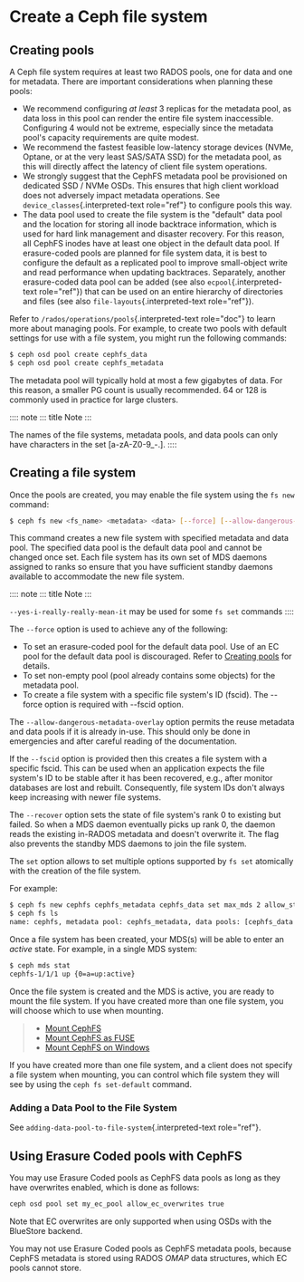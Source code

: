 # Create a Ceph file system

## Creating pools

A Ceph file system requires at least two RADOS pools, one for data and
one for metadata. There are important considerations when planning these
pools:

-   We recommend configuring *at least* 3 replicas for the metadata
    pool, as data loss in this pool can render the entire file system
    inaccessible. Configuring 4 would not be extreme, especially since
    the metadata pool\'s capacity requirements are quite modest.
-   We recommend the fastest feasible low-latency storage devices (NVMe,
    Optane, or at the very least SAS/SATA SSD) for the metadata pool, as
    this will directly affect the latency of client file system
    operations.
-   We strongly suggest that the CephFS metadata pool be provisioned on
    dedicated SSD / NVMe OSDs. This ensures that high client workload
    does not adversely impact metadata operations. See
    `device_classes`{.interpreted-text role="ref"} to configure pools
    this way.
-   The data pool used to create the file system is the \"default\" data
    pool and the location for storing all inode backtrace information,
    which is used for hard link management and disaster recovery. For
    this reason, all CephFS inodes have at least one object in the
    default data pool. If erasure-coded pools are planned for file
    system data, it is best to configure the default as a replicated
    pool to improve small-object write and read performance when
    updating backtraces. Separately, another erasure-coded data pool can
    be added (see also `ecpool`{.interpreted-text role="ref"}) that can
    be used on an entire hierarchy of directories and files (see also
    `file-layouts`{.interpreted-text role="ref"}).

Refer to `/rados/operations/pools`{.interpreted-text role="doc"} to
learn more about managing pools. For example, to create two pools with
default settings for use with a file system, you might run the following
commands:

``` bash
$ ceph osd pool create cephfs_data
$ ceph osd pool create cephfs_metadata
```

The metadata pool will typically hold at most a few gigabytes of data.
For this reason, a smaller PG count is usually recommended. 64 or 128 is
commonly used in practice for large clusters.

:::: note
::: title
Note
:::

The names of the file systems, metadata pools, and data pools can only
have characters in the set \[a-zA-Z0-9\_-.\].
::::

## Creating a file system

Once the pools are created, you may enable the file system using the
`fs new` command:

``` bash
$ ceph fs new <fs_name> <metadata> <data> [--force] [--allow-dangerous-metadata-overlay] [<fscid:int>] [--recover] [--yes-i-really-really-mean-it] [<set>...]
```

This command creates a new file system with specified metadata and data
pool. The specified data pool is the default data pool and cannot be
changed once set. Each file system has its own set of MDS daemons
assigned to ranks so ensure that you have sufficient standby daemons
available to accommodate the new file system.

:::: note
::: title
Note
:::

`--yes-i-really-really-mean-it` may be used for some `fs set` commands
::::

The `--force` option is used to achieve any of the following:

-   To set an erasure-coded pool for the default data pool. Use of an EC
    pool for the default data pool is discouraged. Refer to [Creating
    pools](#creating-pools) for details.
-   To set non-empty pool (pool already contains some objects) for the
    metadata pool.
-   To create a file system with a specific file system\'s ID (fscid).
    The \--force option is required with \--fscid option.

The `--allow-dangerous-metadata-overlay` option permits the reuse
metadata and data pools if it is already in-use. This should only be
done in emergencies and after careful reading of the documentation.

If the `--fscid` option is provided then this creates a file system with
a specific fscid. This can be used when an application expects the file
system\'s ID to be stable after it has been recovered, e.g., after
monitor databases are lost and rebuilt. Consequently, file system IDs
don\'t always keep increasing with newer file systems.

The `--recover` option sets the state of file system\'s rank 0 to
existing but failed. So when a MDS daemon eventually picks up rank 0,
the daemon reads the existing in-RADOS metadata and doesn\'t overwrite
it. The flag also prevents the standby MDS daemons to join the file
system.

The `set` option allows to set multiple options supported by `fs set`
atomically with the creation of the file system.

For example:

``` bash
$ ceph fs new cephfs cephfs_metadata cephfs_data set max_mds 2 allow_standby_replay true
$ ceph fs ls
name: cephfs, metadata pool: cephfs_metadata, data pools: [cephfs_data ]
```

Once a file system has been created, your MDS(s) will be able to enter
an *active* state. For example, in a single MDS system:

``` bash
$ ceph mds stat
cephfs-1/1/1 up {0=a=up:active}
```

Once the file system is created and the MDS is active, you are ready to
mount the file system. If you have created more than one file system,
you will choose which to use when mounting.

> -   [Mount CephFS](../../cephfs/mount-using-kernel-driver)
> -   [Mount CephFS as FUSE](../../cephfs/mount-using-fuse)
> -   [Mount CephFS on Windows](../../cephfs/ceph-dokan)

If you have created more than one file system, and a client does not
specify a file system when mounting, you can control which file system
they will see by using the `ceph fs set-default` command.

### Adding a Data Pool to the File System

See `adding-data-pool-to-file-system`{.interpreted-text role="ref"}.

## Using Erasure Coded pools with CephFS

You may use Erasure Coded pools as CephFS data pools as long as they
have overwrites enabled, which is done as follows:

``` bash
ceph osd pool set my_ec_pool allow_ec_overwrites true
```

Note that EC overwrites are only supported when using OSDs with the
BlueStore backend.

You may not use Erasure Coded pools as CephFS metadata pools, because
CephFS metadata is stored using RADOS *OMAP* data structures, which EC
pools cannot store.
